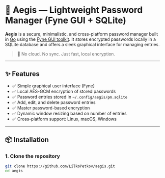 # 🔐 Aegis — Lightweight Password Manager (Fyne GUI + SQLite)

**Aegis** is a secure, minimalistic, and cross-platform password manager built in [Go](https://golang.org) using the [Fyne GUI toolkit](https://fyne.io/). It stores encrypted passwords locally in a SQLite database and offers a sleek graphical interface for managing entries.

> 🧩 No cloud. No sync. Just fast, local encryption.

---

## ✨ Features

- ✅ Simple graphical user interface (Fyne)
- ✅ Local AES-GCM encryption of stored passwords
- ✅ Password entries stored in `~/.config/aegis/pm.sqlite`
- ✅ Add, edit, and delete password entries
- ✅ Master password-based encryption
- ✅ Dynamic window resizing based on number of entries
- ✅ Cross-platform support: Linux, macOS, Windows

---

## 📦 Installation

### 1. Clone the repository

```bash
git clone https://github.com/LilkoPetkov/aegis.git
cd aegis
